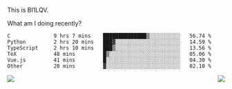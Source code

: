 This is BI1LQV.

What am I doing recently?

<!--START_SECTION:waka-->

```text
C              9 hrs 7 mins    ██████████████▒░░░░░░░░░░   56.74 %
Python         2 hrs 20 mins   ███▓░░░░░░░░░░░░░░░░░░░░░   14.59 %
TypeScript     2 hrs 10 mins   ███▒░░░░░░░░░░░░░░░░░░░░░   13.56 %
TeX            48 mins         █▒░░░░░░░░░░░░░░░░░░░░░░░   05.06 %
Vue.js         41 mins         █░░░░░░░░░░░░░░░░░░░░░░░░   04.30 %
Other          20 mins         ▓░░░░░░░░░░░░░░░░░░░░░░░░   02.10 %
```

<!--END_SECTION:waka-->
<img align="right" src="https://github-readme-stats.vercel.app/api?username=bi1lqv&show_icons=true&count_private=true">

<img src="https://metrics.lecoq.io/bi1lqv?template=classic&base.activity=0&base.community=0&base.repositories=0&base.metadata=0&isocalendar=1&base=header%2C%20activity%2C%20community%2C%20repositories%2C%20metadata&base.indepth=false&base.hireable=false&isocalendar=false&isocalendar.duration=full-year&config.timezone=Asia%2FShanghai">

